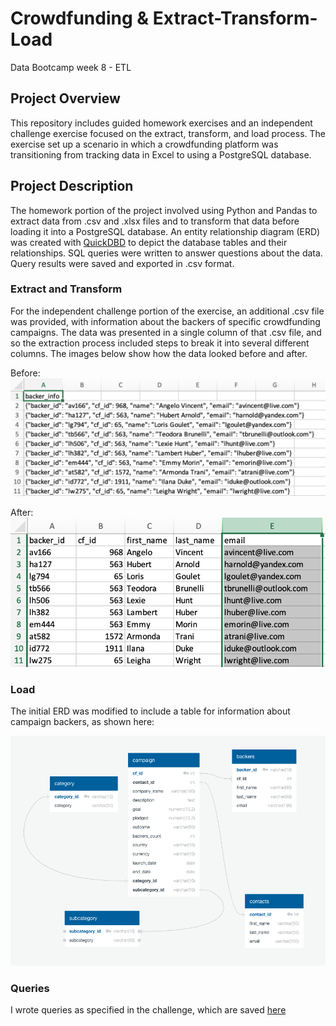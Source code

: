 # Crowdfunding & Extract-Transform-Load
Data Bootcamp week 8 - ETL

## Project Overview
This repository includes guided homework exercises and an independent challenge exercise focused on the extract, transform, and load process. The exercise set up a scenario in which a crowdfunding platform was transitioning from tracking data in Excel to using a PostgreSQL database. 

## Project Description
The homework portion of the project involved using Python and Pandas to extract data from .csv and .xlsx files and to transform that data before loading it into a PostgreSQL database. An entity relationship diagram (ERD) was created with [QuickDBD](https://www.quickdatabasediagrams.com/) to depict the database tables and their relationships. SQL queries were written to answer questions about the data. Query results were saved and exported in .csv format.

### Extract and Transform
For the independent challenge portion of the exercise, an additional .csv file was provided, with information about the backers of specific crowdfunding campaigns. The data was presented in a single column of that .csv file, and so the extraction process included steps to break it into several different columns. The images below show how the data looked before and after.

Before:
![excerpt of csv file before data transformation](https://github.com/larabjork/crowdfunding-ETL/blob/main/backer_info_before.png)

After:
![excerpt of csv file after data transformation](https://github.com/larabjork/crowdfunding-ETL/blob/main/backer_info_after.png)

### Load
The initial ERD was modified to include a table for information about campaign backers, as shown here:

![entity relationship diagram with five tables](https://github.com/larabjork/crowdfunding-ETL/blob/main/crowdfunding_db_relationships.png)

### Queries
I wrote queries as specified in the challenge, which are saved [here](https://github.com/larabjork/crowdfunding-ETL/blob/main/crowdfunding_SQL_Analysis.sql)
